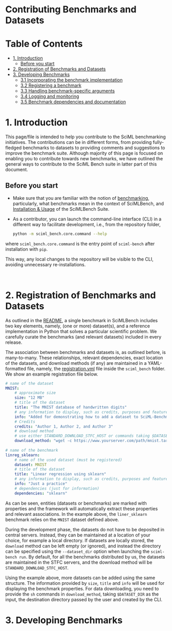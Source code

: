 # Contributing Benchmarks and Datasets 



# Table of Contents 



- [1. Introduction](#1-introduction)
  * [Before you start](#before-you-start)
- [2.  Registration of Benchmarks and Datasets](#2--registration-of-benchmarks-and-datasets)
- [3. Developing Benchmarks](#3-developing-benchmarks)
  * [3.1 Incorporating the benchmark implementation](#31-incorporating-the-benchmark-implementation)
  * [3.2 Registering a benchmark](#32-registering-a-benchmark)
  * [3.3 Handling benchmark-specific arguments](#33-handling-benchmark-specific-arguments)
  * [3.4  Logging and monitoring](#34--logging-and-monitoring)
  * [3.5 Benchmark dependencies and documentation](#35-benchmark-dependencies-and-documentation)





# 1. Introduction 

This page/file is intended to help you contribute to the SciML benchmarking initiatives. The contributions can be in different forms, from providing fully-fledged benchmarks to datasets to providing comments and suggestions to improve the benchmark suite. Although majority of this page is focused on enabling you to contribute towards new benchmarks, we have outlined the general ways to contribute to the SciML Bench suite in latter part of this document. 

##  Before you start

* Make sure that you are familiar with the notion of [benchmarking](../README.md), particularly, what benchmarks mean in the context of SciMLBench, and  [Installation & Usage](./installation_usage.md) of the SciMLBench Suite. 

* As a contributor, you can launch the command-line interface (CLI) in a different way to facilitate development, 
  i.e., from the repository folder,  

    ```sh
    python -m sciml_bench.core.command --help
    ```

where `sciml_bench.core.command` is the entry point of `sciml-bench`     after installation with `pip`. 

This way, any local changes to the repository will be visible to the CLI, avoiding unnecessary      re-installations.

​    

# 2.  Registration of Benchmarks and Datasets

As outlined in the [README](../README.md), a single benchmark in SciMLBench includes two key elements, namely, (one or more) dataset(s), and a reference implementation in Python that solves a particular scientific problem.  We carefully curate the benchmarks (and relevant datasets) included in every release. 



The association between benchmarks and datasets is, as outlined before, is many-to-many. These relationships, relevant dependencies,  exact location of the datasets, and download methods (if any) are maintained in a YAML-formatted file, namely, the [registration.yml](../sciml_bench/benchmarks/registration.yml) file inside the `sciml_bench` folder.  We show an example registration file below.



```yaml
# name of the dataset
MNIST:
    # approximate size
    size: "12 MB"
    # title of the dataset
    title: "The MNIST database of handwritten digits"
    # any information to display, such as credits, purposes and features
    info: "Added for demonstrating how to add a dataset to SciML-Benchmarks"
    # Credits 
    credits: "Author 1, Author 2, and Author 3"
    # download method
    # use either STANDARD_DOWNLOAD_STFC_HOST or commands taking $DATASET_DIR as input
    download_method: "wget -c https://www.yourserver.com/path/mnist.tar.bz2 -O - | tar -jx -C $DATASET_DIR"
    
# name of the benchmark
linreg_sklearn:
    # name of the used dataset (must be registered)
    dataset: MNIST
    # title of the dataset
    title: "Linear regression using sklearn"
    # any information to display, such as credits, purposes and features
    info: "Just a practice"
    # dependencies (just for information)
    dependencies: "sklearn"
```



As can be seen, entities (datasets or benchmarks) are marked with properties and the framework will automatically extract these properties and  relevant associations.  In the example above, the `liner_sklearn` benchmark relies on the `MNIST` dataset defined above. 



During the development phase, the datasets do not have to  be deposited  in central servers.  Instead, they can be maintained at a location of your choice, for example a local directory. If datasets are locally stored, the `download` method can be left empty (or ignored), and instead the directory can be specified using the `--dataset_dir` option when launching the `sciml-bench run`.  By default, for all the benchmarks distributed by us, the datasets are maintained in the STFC servers, and the download method will be `STANDARD_DOWNLOAD_STFC_HOST`. 

Using the example above, more  datasets can be added  using the same structure. The information provided by `size`, `title` and `info` will be used for displaying the benchmark properties. For data downloading, you need to provide the `sh` commands in `download_method`, taking `$DATASET_DIR` as the input, the destination directory passed by the user and created by the CLI.



# 3. Developing Benchmarks

